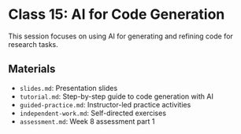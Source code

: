 # Class 15: AI for Code Generation

This session focuses on using AI for generating and refining code for research tasks.

## Materials

- `slides.md`: Presentation slides
- `tutorial.md`: Step-by-step guide to code generation with AI
- `guided-practice.md`: Instructor-led practice activities
- `independent-work.md`: Self-directed exercises
- `assessment.md`: Week 8 assessment part 1